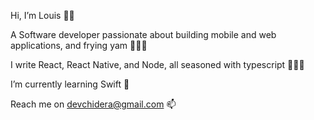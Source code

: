 Hi, I’m Louis 👌🏾

A Software developer passionate about building mobile and web applications, and frying yam 👨🏽‍🍳

I write React, React Native, and Node, all seasoned with typescript 👨🏽‍💻

I’m currently learning Swift 🌱

Reach me on devchidera@gmail.com 📫

